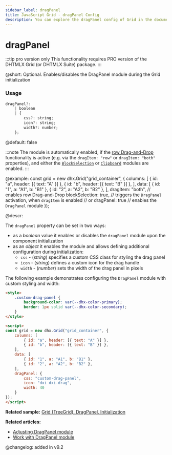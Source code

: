 ```yaml
---
sidebar_label: dragPanel
title: JavaScript Grid - dragPanel Config 
description: You can explore the dragPanel config of Grid in the documentation of the DHTMLX JavaScript UI library. Browse developer guides and API reference, try out code examples and live demos, and download a free 30-day evaluation version of DHTMLX Suite.
---
```


# dragPanel

:::tip pro version only 
This functionality requires PRO version of the DHTMLX Grid (or DHTMLX Suite) package.
:::

@short: Optional. Enables/disables the DragPanel module during the Grid initialization

### Usage

~~~jsx
dragPanel?:
    | boolean
    | {
        css?: string;
        icon?: string;
        width?: number;
    };
~~~

@default: false

:::note
The module is automatically enabled, if the [row Drag-and-Drop](grid/configuration.md/#drag-n-drop) functionality is active (e.g. via the `dragItem: "row"` or `dragItem: "both"` properties), and either the [`BlockSelection`](grid/usage_blockselection.md) or [`Clipboard`](grid/usage_clipboard.md) modules are enabled.
:::

@example:
const grid = new dhx.Grid("grid_container", {
    columns: [
        { id: "a", header: [{ text: "A" }] },
        { id: "b", header: [{ text: "B" }] },
    ],
    data: [
        { id: "1", a: "A1", b: "B1" },
        { id: "2", a: "A2", b: "B2" },
    ],
    dragItem: "both", // enables row Drag-and-Drop
    blockSelection: true, // triggers the `DragPanel` activation, when `dragItem` is enabled
    // or
    dragPanel: true // enables the `DragPanel` module
});

@descr:

The `dragPanel` property can be set in two ways:

- as a *boolean* value it enables or disables the `dragPanel` module upon the component initialization
- as an *object* it enables the module and allows defining additional configuration during initialization:
	- `css` - (*string*) specifies a custom CSS class for styling the drag panel
	- `icon` - (*string*) defines a custom icon for the drag handle
	- `width` - (*number*) sets the width of the drag panel in pixels

The following example demonstrates configuring the `DragPanel` module with custom styling and width:

~~~html
<style>
    .custom-drag-panel {
        background-color: var(--dhx-color-primary);
        border: 1px solid var(--dhx-color-secondary);
    }
</style>

<script>
const grid = new dhx.Grid("grid_container", {
    columns: [
        { id: "a", header: [{ text: "A" }] },
        { id: "b", header: [{ text: "B" }] },
    ],
    data: [
        { id: "1", a: "A1", b: "B1" },
        { id: "2", a: "A2", b: "B2" },
    ],
    dragPanel: {
        css: "custom-drag-panel",
        icon: "dxi dxi-drag",
        width: 40
    }
});
</script>
~~~

**Related sample:** [Grid (TreeGrid). DragPanel. Initialization](https://snippet.dhtmlx.com/uevdwjuo)

**Related articles:** 
- [Adjusting DragPanel module](grid/configuration.md/#adjusting-dragpanel-module)
- [Work with DragPanel module](grid/usage_dragpanel.md)


@changelog: added in v9.2